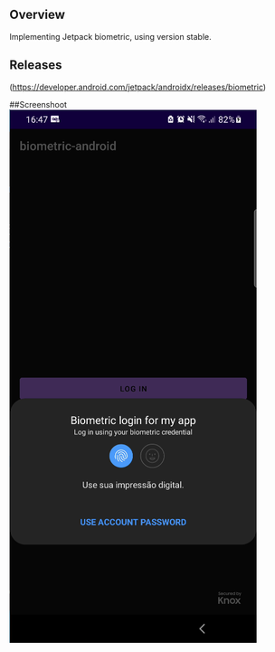 ## Overview
Implementing Jetpack biometric, using version stable.

## Releases
(https://developer.android.com/jetpack/androidx/releases/biometric)

##Screenshoot
![](https://github.com/caiolesk/biometric-android/blob/master/screenshoots/print_biometric.png)
